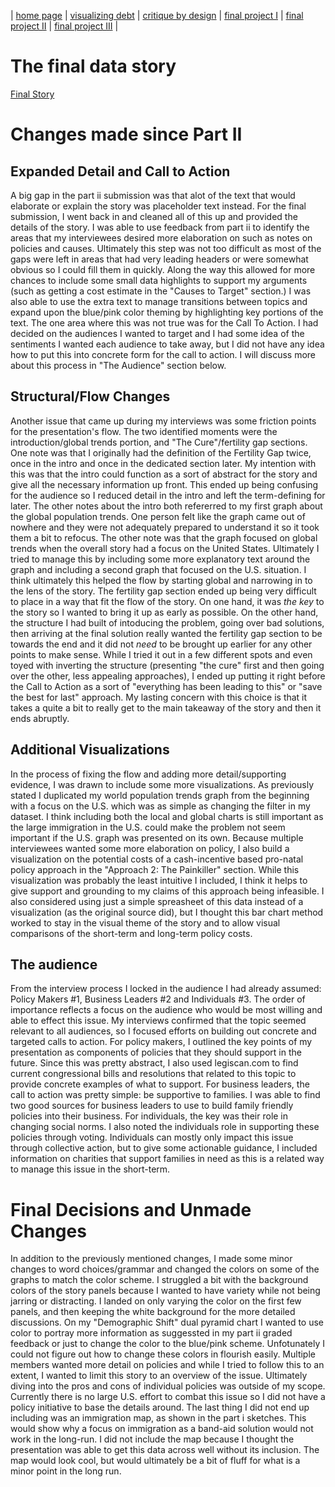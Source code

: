 | [home page](https://gagecallahan.github.io/Callahan_Portfolio/) | [visualizing debt](https://gagecallahan.github.io/Callahan_Portfolio/Visualizing_Debt.html) | [critique by design](https://gagecallahan.github.io/Callahan_Portfolio/MTG.html) | [final project I](https://gagecallahan.github.io/Callahan_Portfolio/Part_1.html) | [final project II](https://gagecallahan.github.io/Callahan_Portfolio/Part2.html) | [final project III](https://gagecallahan.github.io/Callahan_Portfolio/Part3.html) |

# The final data story
[Final Story](https://carnegiemellon.shorthandstories.com/closing-the-gap/index.html)

# Changes made since Part II

## Expanded Detail and Call to Action

A big gap in the part ii submission was that alot of the text that would elaborate or explain the story was placeholder text instead. For the final submission, I went back in and cleaned all of this up and provided the details of the story. I was able to use feedback from part ii to identify the areas that my interviewees desired more elaboration on such as notes on policies and causes. Ultimately this step was not too difficult as most of the gaps were left in areas that had very leading headers or were somewhat obvious so I could fill them in quickly. Along the way this allowed for more chances to include some small data highlights to support my arguments (such as getting a cost estimate in the "Causes to Target" section.) I was also able to use the extra text to manage transitions between topics and expand upon the blue/pink color theming by highlighting key portions of the text. The one area where this was not true was for the Call To Action. I had decided on the audiences I wanted to target and I had some idea of the sentiments I wanted each audience to take away, but I did not have any idea how to put this into concrete form for the call to action. I will discuss more about this process in "The Audience" section below.

## Structural/Flow Changes

Another issue that came up during my interviews was some friction points for the presentation's flow. The two identified moments were the introduction/global trends portion, and "The Cure"/fertility gap sections. One note was that I originally had the definition of the Fertility Gap twice, once in the intro and once in the dedicated section later. My intention with this was that the intro could function as a sort of abstract for the story and give all the necessary information up front. This ended up being confusing for the audience so I reduced detail in the intro and left the term-defining for later. The other notes about the intro both refererred to my first graph about the global population trends. One person felt like the graph came out of nowhere and they were not adequately prepared to understand it so it took them a bit to refocus. The other note was that the graph focused on global trends when the overall story had a focus on the United States. Ultimately I tried to manage this by including some more explanatory text around the graph and including a second graph that focused on the U.S. situation. I think ultimately this helped the flow by starting global and narrowing in to the lens of the story. The fertility gap section ended up being very difficult to place in a way that fit the flow of the story. On one hand, it was _the key_ to the story so I wanted to bring it up as early as possible. On the other hand, the structure I had built of intoducing the problem, going over bad solutions, then arriving at the final solution really wanted the fertility gap section to be towards the end and it did not _need_ to be brought up earlier for any other points to make sense. While I tried it out in a few different spots and even toyed with inverting the structure (presenting "the cure" first and then going over the other, less appealing approaches), I ended up putting it right before the Call to Action as a sort of "everything has been leading to this" or "save the best for last" approach. My lasting concern with this choice is that it takes a quite a bit to really get to the main takeaway of the story and then it ends abruptly.

## Additional Visualizations
In the process of fixing the flow and adding more detail/supporting evidence, I was drawn to include some more visualizations. As previously stated I duplicated my world population trends graph from the beginning with a focus on the U.S. which was as simple as changing the filter in my dataset. I think including both the local and global charts is still important as the large immigration in the U.S. could make the problem not seem important if the U.S. graph was presented on its own. Because multiple interviewees wanted some more elaboration on policy, I also build a visualization on the potential costs of a cash-incentive based pro-natal policy approach in the "Approach 2: The Painkiller" section. While this visualization was probably the least intuitive I included, I think it helps to give support and grounding to my claims of this approach being infeasible. I also considered using just a simple spreasheet of this data instead of a visualization (as the original source did), but I thought this bar chart method worked to stay in the visual theme of the story and to allow visual comparisons of the short-term and long-term policy costs.

## The audience
From the interview process I locked in the audience I had already assumed: Policy Makers #1, Business Leaders #2 and Individuals #3. The order of importance reflects a focus on the audience who would be most willing and able to effect this issue. My interviews confirmed that the topic seemed relevant to all audiences, so I focused efforts on building out concrete and targeted calls to action. For policy makers, I outlined the key points of my presentation as components of policies that they should support in the future. Since this was pretty abstract, I also used legiscan.com to find current congressional bills and resolutions that related to this topic to provide concrete examples of what to support. For business leaders, the call to action was pretty simple: be supportive to families. I was able to find two good sources for business leaders to use to build family friendly policies into their business. For individuals, the key was their role in changing social norms. I also noted the individuals role in supporting these policies through voting. Individuals can mostly only impact this issue through collective action, but to give some actionable guidance, I included information on charities that support families in need as this is a related way to manage this issue in the short-term.

# Final Decisions and Unmade Changes

In addition to the previously mentioned changes, I made some minor changes to word choices/grammar and changed the colors on some of the graphs to match the color scheme. I struggled a bit with the background colors of the story panels because I wanted to have variety while not being jarring or distracting. I landed on only varying the color on the first few panels, and then keeping the white background for the more detailed discussions. On my "Demographic Shift" dual pyramid chart I wanted to use color to portray more information as suggessted in my part ii graded feedback or just to change the color to the blue/pink scheme. Unfotunately I could not figure out how to change these colors in flourish easily. Multiple members wanted more detail on policies and while I tried to follow this to an extent, I wanted to limit this story to an overview of the issue. Ultimately diving into the pros and cons of individual policies was outside of my scope. Currently there is no large U.S. effort to combat this issue so I did not have a policy initiative to base the details around. The last thing I did not end up including was an immigration map, as shown in the part i sketches. This would show why a focus on immigration as a band-aid solution would not work in the long-run. I did not include the map because I thought the presentation was able to get this data across well without its inclusion. The map would look cool, but would ultimately be a bit of fluff for what is a minor point in the long run. 

